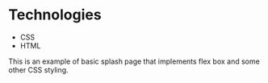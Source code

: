 # Technologies

- CSS
- HTML

This is an example of basic splash page that implements flex box and some other CSS styling.
